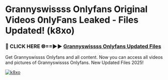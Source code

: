 # Grannyswissss Onlyfans Original Videos 0nlyFans Leaked - Files Updated! (k8xo)

<h3>🔴 CLICK HERE 🌐==►► <a href="https://tinyurl.com/ehrbuxhb" rel="nofollow">Grannyswissss Onlyfans Updated Files</a></h3>

Get Grannyswissss Onlyfans and all content. Now you can access all videos and pictures of Grannyswissss Onlyfans. New Updated Files 2025!

[![k8xo](https://i.imgur.com/lVYEuWS.gif)](https://tinyurl.com/ehrbuxhb)
